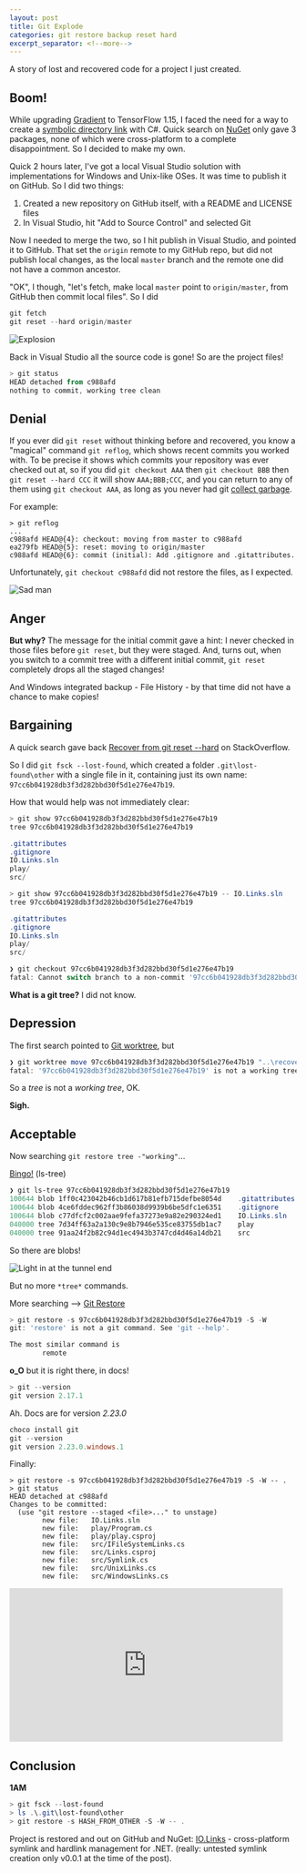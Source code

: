 ```yaml
---
layout: post
title: Git Explode
categories: git restore backup reset hard
excerpt_separator: <!--more-->
---
```


A story of lost and recovered code for a project I just created.

<!--more-->

## Boom!

While upgrading [Gradient](https://losttech.software/gradient.html) to TensorFlow 1.15,
I faced the need for a way to create a
[symbolic directory link](https://en.wikipedia.org/wiki/Symbolic_link) with C#.
Quick search on [NuGet](https://nuget.org) only gave 3 packages, none of which were
cross-platform to a complete disappointment. So I decided to make my own.

Quick 2 hours later, I've got a local Visual Studio solution with implementations
for Windows and Unix-like OSes. It was time to publish it on GitHub. So I did two things:

1. Created a new repository on GitHub itself, with a README and LICENSE files
1. In Visual Studio, hit "Add to Source Control" and selected Git

Now I needed to merge the two, so I hit publish in Visual Studio, and pointed it to GitHub.
That set the `origin` remote to my GitHub repo, but did not publish local changes,
as the local `master` branch and the remote one did not have a common ancestor.

"OK", I though, "let's fetch, make local `master` point to `origin/master`, from GitHub
then commit local files". So I did

```PowerShell
git fetch
git reset --hard origin/master
```

![Explosion](/images/Explosion.jpg)

Back in Visual Studio all the source code is gone! So are the project files!

```PowerShell
> git status
HEAD detached from c988afd
nothing to commit, working tree clean
```

## Denial

If you ever did `git reset` without thinking before and recovered, you know a "magical"
command `git reflog`, which shows recent commits you worked with. To be precise it
shows which commits your repository was ever checked out at, so if you did
`git checkout AAA` then `git checkout BBB` then `git reset --hard CCC` it will show `AAA;BBB;CCC`,
and you can return to any of them using `git checkout AAA`, as long as you never had
git [collect garbage](https://git-scm.com/docs/git-gc).

For example:

```git
> git reflog
...
c988afd HEAD@{4}: checkout: moving from master to c988afd
ea279fb HEAD@{5}: reset: moving to origin/master
c988afd HEAD@{6}: commit (initial): Add .gitignore and .gitattributes.
```

Unfortunately, `git checkout c988afd` did not restore the files, as I expected.

![Sad man](/images/Sad.jpg)

## Anger

**But why?** The message for the initial commit gave a hint: I never checked in those files
before `git reset`, but they were staged. And, turns out, when you switch to a commit tree
with a different initial commit, `git reset` completely drops all the staged changes!

And Windows integrated backup - File History - by that time did not have a chance to make copies!

## Bargaining

A quick search gave back
[Recover from git reset --hard](https://stackoverflow.com/questions/5788037/recover-from-git-reset-hard)
on StackOverflow.

So I did `git fsck --lost-found`, which created a folder `.git\lost-found\other`
with a single file in it, containing just its own name: `97cc6b041928db3f3d282bbd30f5d1e276e47b19`.

How that would help was not immediately clear:

```PowerShell
> git show 97cc6b041928db3f3d282bbd30f5d1e276e47b19
tree 97cc6b041928db3f3d282bbd30f5d1e276e47b19

.gitattributes
.gitignore
IO.Links.sln
play/
src/

> git show 97cc6b041928db3f3d282bbd30f5d1e276e47b19 -- IO.Links.sln
tree 97cc6b041928db3f3d282bbd30f5d1e276e47b19

.gitattributes
.gitignore
IO.Links.sln
play/
src/

❯ git checkout 97cc6b041928db3f3d282bbd30f5d1e276e47b19
fatal: Cannot switch branch to a non-commit '97cc6b041928db3f3d282bbd30f5d1e276e47b19'
```

**What is a git tree?** I did not know.

## Depression

The first search pointed to
[Git worktree](https://www.git-scm.com/docs/git-worktree), but

```PowerShell
❯ git worktree move 97cc6b041928db3f3d282bbd30f5d1e276e47b19 "..\recover"
fatal: '97cc6b041928db3f3d282bbd30f5d1e276e47b19' is not a working tree
```

So a *tree* is not a *working tree*, OK.

**Sigh.**

## Acceptable

Now searching `git restore tree -"working"`...

[Bingo!](https://git-scm.com/docs/git-ls-tree) (ls-tree)

```PowerShell
❯ git ls-tree 97cc6b041928db3f3d282bbd30f5d1e276e47b19
100644 blob 1ff0c423042b46cb1d617b81efb715defbe8054d    .gitattributes
100644 blob 4ce6fddec962ff3b86038d9939b6be5dfc1e6351    .gitignore
100644 blob c77dfcf2c002aae9fefa37273e9a82e290324ed1    IO.Links.sln
040000 tree 7d34ff63a2a130c9e8b7946e535ce83755db1ac7    play
040000 tree 91aa24f2b82c94d1ec4943b3747cd4d46a14db21    src
```

So there are blobs!

![Light in at the tunnel end](/images/EndOfTunnel.jpg)

But no more `*tree*` commands.

More searching --> [Git Restore](https://git-scm.com/docs/git-restore)

```PowerShell
> git restore -s 97cc6b041928db3f3d282bbd30f5d1e276e47b19 -S -W
git: 'restore' is not a git command. See 'git --help'.

The most similar command is
        remote
```

**o_O** but it is right there, in docs!

```PowerShell
> git --version
git version 2.17.1
```

Ah. Docs are for version *2.23.0*

```PowerShell
choco install git
git --version
git version 2.23.0.windows.1
```

Finally:
```
> git restore -s 97cc6b041928db3f3d282bbd30f5d1e276e47b19 -S -W -- .
> git status
HEAD detached at c988afd
Changes to be committed:
  (use "git restore --staged <file>..." to unstage)
        new file:   IO.Links.sln
        new file:   play/Program.cs
        new file:   play/play.csproj
        new file:   src/IFileSystemLinks.cs
        new file:   src/Links.csproj
        new file:   src/Symlink.cs
        new file:   src/UnixLinks.cs
        new file:   src/WindowsLinks.cs
```

<iframe src="https://giphy.com/embed/VbrGKu56dceVa" width="480" height="270" frameBorder="0" class="giphy-embed" allowFullScreen></iframe>

## Conclusion

**1AM**

```PowerShell
> git fsck --lost-found
> ls .\.git\lost-found\other
> git restore -s HASH_FROM_OTHER -S -W -- .
```

Project is restored and out on GitHub and NuGet: [IO.Links](https://github.com/losttech/IO.Links)
\- cross-platform symlink and hardlink management for .NET.
(really: untested symlink creation only v0.0.1 at the time of the post).
